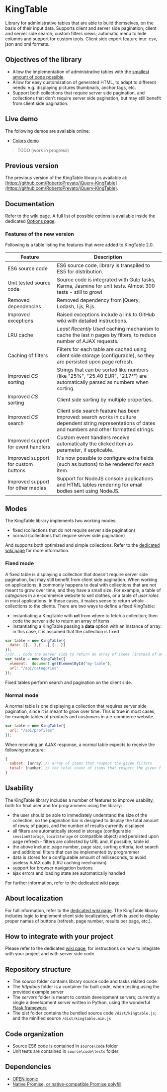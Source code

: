 # KingTable
Library for administrative tables that are able to build themselves, on the basis of their input data.
Supports client and server side pagination; client and server side search; custom filters views; automatic menu to hide columns and support for custom tools. Client side export feature into: csv, json and xml formats.

## Objectives of the library
* Allow the implementation of administrative tables with the [smallest amount of code possible](https://github.com/RobertoPrevato/KingTable/wiki/Minimum-effort).
* Allow for easy customization of generated HTML, to adapt to different needs: e.g. displaying pictures thumbnails, anchor tags, etc.
* Support both collections that require server side pagination, and collections that don't require server side pagination, but may still benefit from client side pagination.

## Live demo
The following demos are available online:
* [Colors demo](https://robertoprevato.github.io/demos/kingtable/colors-fixed.html)
> TODO (work in progress)

## Previous version
The previous version of the KingTable library is available at: [https://github.com/RobertoPrevato/jQuery-KingTable](https://github.com/RobertoPrevato/jQuery-KingTable).

## Documentation
Refer to the [wiki page](https://github.com/RobertoPrevato/KingTable/wiki).
A full list of possible options is available inside the dedicated [Options page](https://github.com/RobertoPrevato/KingTable/wiki/Options).

### Features of the new version
Following is a table listing the features that were added to KingTable 2.0.

| Feature                             | Description                                                                                                                                                        |
|-------------------------------------|--------------------------------------------------------------------------------------------------------------------------------------------------------------------|
| ES6 source code                     | ES6 source code, library is transpiled to ES5 for distribution.                                                                                                    |
| Unit tested source code             | Source code is integrated with Gulp tasks, Karma, Jasmine for unit tests. Almost 300 tests - still to grow!                                                        |
| Removed dependencies                | Removed dependency from jQuery, Lodash, I.js, R.js.                                                                                                                |
| Improved exceptions                 | Raised exceptions include a link to GitHub wiki with detailed instructions.                                                                                        |
| LRU cache                           | _Least Recently Used_ caching mechanism to cache the last _n_ pages by filters, to reduce number of AJAX requests.                                                 |
| Caching of filters                  | Filters for each table are cached using client side storage (configurable), so they are persisted upon page refresh.                                               |
| Improved _CS_ sorting               | Strings that can be sorted like numbers (like "25%", "25.40 EUR", "217°") are automatically parsed as numbers when sorting.                                        |
| Improved _CS_ sorting               | Client side sorting by multiple properties.                                                                                                                        |
| Improved _CS_ search                | Client side search feature has been improved: search works in culture dependent string representations of dates and numbers and other formatted strings.           |
| Improved support for event handlers | Custom event handlers receive automatically the clicked item as parameter, if applicable.                                                                          |
| Improved support for custom buttons | It's now possible to configure extra fields (such as buttons) to be rendered for each item.                                                                        |
| Improved support for other medias   | Support for NodeJS console applications and HTML tables rendering for email bodies sent using NodeJS.                                                              |

## Modes
The KingTable library implements two working modes:
* fixed (collections that do not require server side pagination)
* normal (collections that require server side pagination)

And supports both optimized and simple collections. Refer to the [dedicated wiki page](https://github.com/RobertoPrevato/KingTable/wiki/Working-modes) for more information.

### Fixed mode
A fixed table is displaying a collection that doesn't require server side pagination, but may still benefit from client side pagination.
When working on applications, it commonly happens to deal with collections that are not meant to grow over time, and they have a small size.
For example, a table of *categories* in a e-commerce website to sell clothes, or a table of *user roles* in most applications.
In these cases, it makes sense to return whole collections to the clients.
There are two ways to define a fixed KingTable:
* instantiating a KingTable with **url** from where to fetch a collection; then code the server side to return an array of items
* instantiating a KingTable passing a **data** option with an instance of array: in this case, it is assumed that the collection is fixed
```js
var table = new KingTable({
  data: [{...},{...},{...}]
});
//or... code the server side to return an array of items (instead of an object describing a paginated set of results)
var table = new KingTable({
  element:  document.getElementById("my-table"),
  url: "/api/categories"
});
```
Fixed tables perform search and pagination on the client side.

### Normal mode
A normal table is one displaying a collection that requires server side pagination, since it is meant to grow over time.
This is true in most cases, for example tables of *products* and *customers* in a e-commerce website.
```js
var table = new KingTable({
  url: "/api/profiles"
});
```
When receiving an AJAX response, a normal table expects to receive the following structure:
```js
{
  subset: [array],// array of items that respect the given filters
  total: [number] // the total count of items that respect the given filters; excluding the pagination: for example 13000
}
```
## Usability
The KingTable library includes a number of features to improve usability, both for final user and for programmers using the library:
* the user should be able to immediately understand the size of the collection, so the pagination bar is designed to display the total amount of rows; of pages, and the number of results currently displayed
* all filters are automatically stored in storage (configurable `sessionStorage`, `localStorage` or compatible object) and persisted upon page refresh - filters are collected by URL and, if possible, table id
* the above include: page number, page size, sorting criteria, text search and additional filters that can be implemented by programmer
* data is stored for a configurable amount of milliseconds, to avoid useless AJAX calls (LRU caching mechanism)
* support for browser navigation buttons
* ajax errors and loading state are automatically handled

For further information, refer to the [dedicated wiki page](https://github.com/RobertoPrevato/KingTable/wiki/About-usability).

## About localization
For full information, refer to the [dedicated wiki page](https://github.com/RobertoPrevato/KingTable/wiki/Implementing-localization).
The KingTable library includes logic to implement client side localization, which is used to display proper names of buttons (refresh, page number, results per page, etc.).

## How to integrate with your project
Please refer to the dedicated [wiki page](https://github.com/RobertoPrevato/KingTable/wiki/How-to-integrate-in-your-project), for instructions on how to integrate with your project and with server side code.

## Repository structure
* The *source* folder contains library source code and tasks related code
* The *httpdocs* folder is a container for built code, when testing using the provided example server
* The *servers* folder is meant to contain development servers; currently a single a development server written in Python, using the wonderful [Flask framework](http://flask.pocoo.org/)
* The *dist* folder contains the bundled source code `/dist/kingtable.js`; and the minified source `/dist/kingtable.min.js`

## Code organization
* Source ES6 code is contained in `source\code` folder
* Unit tests are contained in `source\code\tests` folder

## Dependencies
* [OPEN iconic](https://github.com/iconic/open-iconic)
* [Native Promise, or native-compatible Promise polyfill](https://github.com/stefanpenner/es6-promise)

